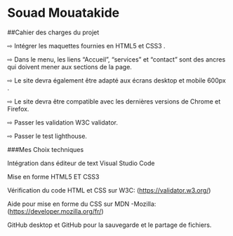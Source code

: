# Souad Mouatakide

##Cahier des charges du projet

⇨ Intégrer les maquettes fournies en HTML5 et CSS3 .

⇨ Dans le menu, les liens “Accueil”, “services” et “contact” sont des ancres qui doivent mener aux sections de la page.

⇨ Le site devra également être adapté aux écrans desktop et mobile 600px .

⇨ Le site devra être compatible avec les dernières versions de Chrome et Firefox.

⇨ Passer les validation W3C validator.

⇨ Passer le test lighthouse.

###Mes Choix techniques

Intégration dans éditeur de text Visual Studio Code

Mise en forme HTML5 ET CSS3

Vérification du code HTML et CSS sur W3C: (https://validator.w3.org/)

Aide pour mise en forme du CSS sur MDN -Mozilla: (https://developer.mozilla.org/fr/)

GitHub desktop et GitHub pour la sauvegarde et le partage de fichiers.
